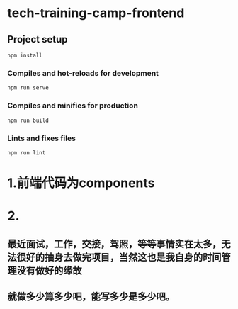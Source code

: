 # tech-training-camp-frontend

## Project setup
```
npm install
```

### Compiles and hot-reloads for development
```
npm run serve
```

### Compiles and minifies for production
```
npm run build
```

### Lints and fixes files
```
npm run lint
```

# 1.前端代码为components

# 2.


## 最近面试，工作，交接，驾照，等等事情实在太多，无法很好的抽身去做完项目，当然这也是我自身的时间管理没有做好的缘故

## 就做多少算多少吧，能写多少是多少吧。
